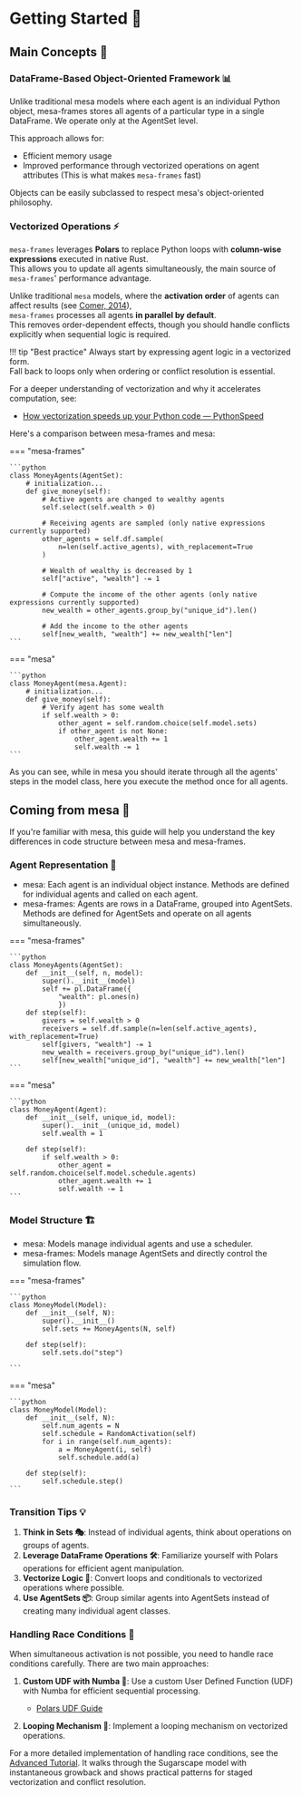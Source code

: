 # Getting Started 🚀

## Main Concepts 🧠

### DataFrame-Based Object-Oriented Framework 📊

Unlike traditional mesa models where each agent is an individual Python object, mesa-frames stores all agents of a particular type in a single DataFrame. We operate only at the AgentSet level.

This approach allows for:

- Efficient memory usage
- Improved performance through vectorized operations on agent attributes (This is what makes `mesa-frames` fast)

Objects can be easily subclassed to respect mesa's object-oriented philosophy.

### Vectorized Operations ⚡

`mesa-frames` leverages **Polars** to replace Python loops with **column-wise expressions** executed in native Rust.  
This allows you to update all agents simultaneously, the main source of `mesa-frames`' performance advantage.

Unlike traditional `mesa` models, where the **activation order** of agents can affect results (see [Comer, 2014](http://mars.gmu.edu/bitstream/handle/1920/9070/Comer_gmu_0883E_10539.pdf)),  
`mesa-frames` processes all agents **in parallel by default**.  
This removes order-dependent effects, though you should handle conflicts explicitly when sequential logic is required.

!!! tip "Best practice"
    Always start by expressing agent logic in a vectorized form.  
    Fall back to loops only when ordering or conflict resolution is essential.

For a deeper understanding of vectorization and why it accelerates computation, see:

- [How vectorization speeds up your Python code — PythonSpeed](https://pythonspeed.com/articles/vectorization-python)

Here's a comparison between mesa-frames and mesa:

=== "mesa-frames"

    ```python
    class MoneyAgents(AgentSet):
        # initialization...
        def give_money(self):
            # Active agents are changed to wealthy agents
            self.select(self.wealth > 0)

            # Receiving agents are sampled (only native expressions currently supported)
            other_agents = self.df.sample(
                n=len(self.active_agents), with_replacement=True
            )

            # Wealth of wealthy is decreased by 1
            self["active", "wealth"] -= 1

            # Compute the income of the other agents (only native expressions currently supported)
            new_wealth = other_agents.group_by("unique_id").len()

            # Add the income to the other agents
            self[new_wealth, "wealth"] += new_wealth["len"]
    ```

=== "mesa"

    ```python
    class MoneyAgent(mesa.Agent):
        # initialization...
        def give_money(self):
            # Verify agent has some wealth
            if self.wealth > 0:
                other_agent = self.random.choice(self.model.sets)
                if other_agent is not None:
                    other_agent.wealth += 1
                    self.wealth -= 1
    ```

As you can see, while in mesa you should iterate through all the agents' steps in the model class, here you execute the method once for all agents.

## Coming from mesa 🔀

If you're familiar with mesa, this guide will help you understand the key differences in code structure between mesa and mesa-frames.

### Agent Representation 👥

- mesa: Each agent is an individual object instance. Methods are defined for individual agents and called on each agent.
- mesa-frames: Agents are rows in a DataFrame, grouped into AgentSets. Methods are defined for AgentSets and operate on all agents simultaneously.

=== "mesa-frames"

    ```python
    class MoneyAgents(AgentSet):
        def __init__(self, n, model):
            super().__init__(model)
            self += pl.DataFrame({
                "wealth": pl.ones(n)
                })
        def step(self):
            givers = self.wealth > 0
            receivers = self.df.sample(n=len(self.active_agents), with_replacement=True)
            self[givers, "wealth"] -= 1
            new_wealth = receivers.group_by("unique_id").len()
            self[new_wealth["unique_id"], "wealth"] += new_wealth["len"]
    ```

=== "mesa"

    ```python
    class MoneyAgent(Agent):
        def __init__(self, unique_id, model):
            super().__init__(unique_id, model)
            self.wealth = 1

        def step(self):
            if self.wealth > 0:
                other_agent = self.random.choice(self.model.schedule.agents)
                other_agent.wealth += 1
                self.wealth -= 1
    ```

### Model Structure 🏗️

- mesa: Models manage individual agents and use a scheduler.
- mesa-frames: Models manage AgentSets and directly control the simulation flow.

=== "mesa-frames"

    ```python
    class MoneyModel(Model):
        def __init__(self, N):
            super().__init__()
            self.sets += MoneyAgents(N, self)

        def step(self):
            self.sets.do("step")

    ```

=== "mesa"

    ```python
    class MoneyModel(Model):
        def __init__(self, N):
            self.num_agents = N
            self.schedule = RandomActivation(self)
            for i in range(self.num_agents):
                a = MoneyAgent(i, self)
                self.schedule.add(a)

        def step(self):
            self.schedule.step()
    ```

### Transition Tips 💡

1. **Think in Sets 🎭**: Instead of individual agents, think about operations on groups of agents.
2. **Leverage DataFrame Operations 🛠️**: Familiarize yourself with Polars operations for efficient agent manipulation.
3. **Vectorize Logic 🚅**: Convert loops and conditionals to vectorized operations where possible.
4. **Use AgentSets 📦**: Group similar agents into AgentSets instead of creating many individual agent classes.

### Handling Race Conditions 🏁

When simultaneous activation is not possible, you need to handle race conditions carefully. There are two main approaches:

1. **Custom UDF with Numba 🔧**: Use a custom User Defined Function (UDF) with Numba for efficient sequential processing.

   - [Polars UDF Guide](https://docs.pola.rs/user-guide/expressions/user-defined-functions/)

2. **Looping Mechanism 🔁**: Implement a looping mechanism on vectorized operations.

For a more detailed implementation of handling race conditions, see the [Advanced Tutorial](../tutorials/3_advanced_tutorial.ipynb). It walks through the Sugarscape model with instantaneous growback and shows practical patterns for staged vectorization and conflict resolution.
